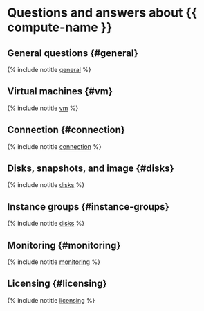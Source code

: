 # Questions and answers about {{ compute-name }}

## General questions {#general}

{% include notitle [general](general.md) %}

## Virtual machines {#vm}

{% include notitle [vm](vm.md) %}

## Connection {#connection}

{% include notitle [connection](connection.md) %}

## Disks, snapshots, and image {#disks}

{% include notitle [disks](disks.md) %}

## Instance groups {#instance-groups}

{% include notitle [disks](../_includes_service/instance-groups/general.md) %}

## Monitoring {#monitoring}

{% include notitle [monitoring](monitoring.md) %}

## Licensing {#licensing}

{% include notitle [licensing](../../_includes/compute/qa-licensing.md) %}